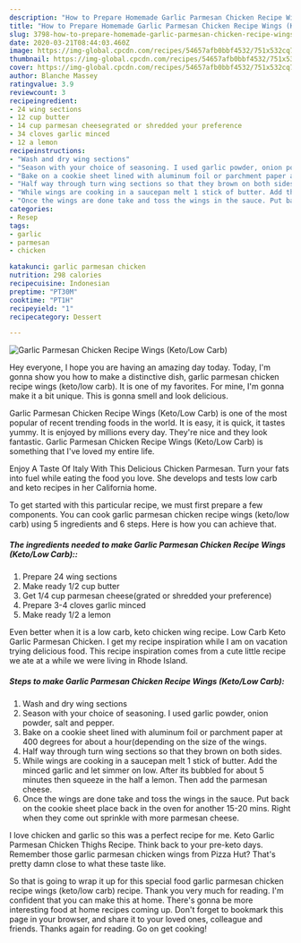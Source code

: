 ```yaml
---
description: "How to Prepare Homemade Garlic Parmesan Chicken Recipe Wings (Keto/Low Carb)"
title: "How to Prepare Homemade Garlic Parmesan Chicken Recipe Wings (Keto/Low Carb)"
slug: 3798-how-to-prepare-homemade-garlic-parmesan-chicken-recipe-wings-keto-low-carb
date: 2020-03-21T08:44:03.460Z
image: https://img-global.cpcdn.com/recipes/54657afb0bbf4532/751x532cq70/garlic-parmesan-chicken-recipe-wings-ketolow-carb-recipe-main-photo.jpg
thumbnail: https://img-global.cpcdn.com/recipes/54657afb0bbf4532/751x532cq70/garlic-parmesan-chicken-recipe-wings-ketolow-carb-recipe-main-photo.jpg
cover: https://img-global.cpcdn.com/recipes/54657afb0bbf4532/751x532cq70/garlic-parmesan-chicken-recipe-wings-ketolow-carb-recipe-main-photo.jpg
author: Blanche Massey
ratingvalue: 3.9
reviewcount: 3
recipeingredient:
- 24 wing sections
- 12 cup butter
- 14 cup parmesan cheesegrated or shredded your preference
- 34 cloves garlic minced
- 12 a lemon
recipeinstructions:
- "Wash and dry wing sections"
- "Season with your choice of seasoning. I used garlic powder, onion powder, salt and pepper."
- "Bake on a cookie sheet lined with aluminum foil or parchment paper at 400 degrees for about a hour(depending on the size of the wings."
- "Half way through turn wing sections so that they brown on both sides."
- "While wings are cooking in a saucepan melt 1 stick of butter. Add the minced garlic and let simmer on low. After its bubbled for about 5 minutes then squeeze in the half a lemon. Then add the parmesan cheese."
- "Once the wings are done take and toss the wings in the sauce. Put back on the cookie sheet place back in the oven for another 15-20 mins. Right when they come out sprinkle with more parmesan cheese."
categories:
- Resep
tags:
- garlic
- parmesan
- chicken

katakunci: garlic parmesan chicken
nutrition: 298 calories
recipecuisine: Indonesian
preptime: "PT30M"
cooktime: "PT1H"
recipeyield: "1"
recipecategory: Dessert

---
```



![Garlic Parmesan Chicken Recipe Wings (Keto/Low Carb)](https://img-global.cpcdn.com/recipes/54657afb0bbf4532/751x532cq70/garlic-parmesan-chicken-recipe-wings-ketolow-carb-recipe-main-photo.jpg)

Hey everyone, I hope you are having an amazing day today. Today, I'm gonna show you how to make a distinctive dish, garlic parmesan chicken recipe wings (keto/low carb). It is one of my favorites. For mine, I'm gonna make it a bit unique. This is gonna smell and look delicious.

Garlic Parmesan Chicken Recipe Wings (Keto/Low Carb) is one of the most popular of recent trending foods in the world. It is easy, it is quick, it tastes yummy. It is enjoyed by millions every day. They're nice and they look fantastic. Garlic Parmesan Chicken Recipe Wings (Keto/Low Carb) is something that I've loved my entire life.

Enjoy A Taste Of Italy With This Delicious Chicken Parmesan. Turn your fats into fuel while eating the food you love. She develops and tests low carb and keto recipes in her California home.


To get started with this particular recipe, we must first prepare a few components. You can cook garlic parmesan chicken recipe wings (keto/low carb) using 5 ingredients and 6 steps. Here is how you can achieve that.

##### The ingredients needed to make Garlic Parmesan Chicken Recipe Wings (Keto/Low Carb)::

1. Prepare 24 wing sections
1. Make ready 1/2 cup butter
1. Get 1/4 cup parmesan cheese(grated or shredded your preference)
1. Prepare 3-4 cloves garlic minced
1. Make ready 1/2 a lemon


Even better when it is a low carb, keto chicken wing recipe. Low Carb Keto Garlic Parmesan Chicken. I get my recipe inspiration while I am on vacation trying delicious food. This recipe inspiration comes from a cute little recipe we ate at a while we were living in Rhode Island. 

##### Steps to make Garlic Parmesan Chicken Recipe Wings (Keto/Low Carb):

1. Wash and dry wing sections
1. Season with your choice of seasoning. I used garlic powder, onion powder, salt and pepper.
1. Bake on a cookie sheet lined with aluminum foil or parchment paper at 400 degrees for about a hour(depending on the size of the wings.
1. Half way through turn wing sections so that they brown on both sides.
1. While wings are cooking in a saucepan melt 1 stick of butter. Add the minced garlic and let simmer on low. After its bubbled for about 5 minutes then squeeze in the half a lemon. Then add the parmesan cheese.
1. Once the wings are done take and toss the wings in the sauce. Put back on the cookie sheet place back in the oven for another 15-20 mins. Right when they come out sprinkle with more parmesan cheese.


I love chicken and garlic so this was a perfect recipe for me. Keto Garlic Parmesan Chicken Thighs Recipe. Think back to your pre-keto days. Remember those garlic parmesan chicken wings from Pizza Hut? That&#39;s pretty damn close to what these taste like. 

So that is going to wrap it up for this special food garlic parmesan chicken recipe wings (keto/low carb) recipe. Thank you very much for reading. I'm confident that you can make this at home. There's gonna be more interesting food at home recipes coming up. Don't forget to bookmark this page in your browser, and share it to your loved ones, colleague and friends. Thanks again for reading. Go on get cooking!
